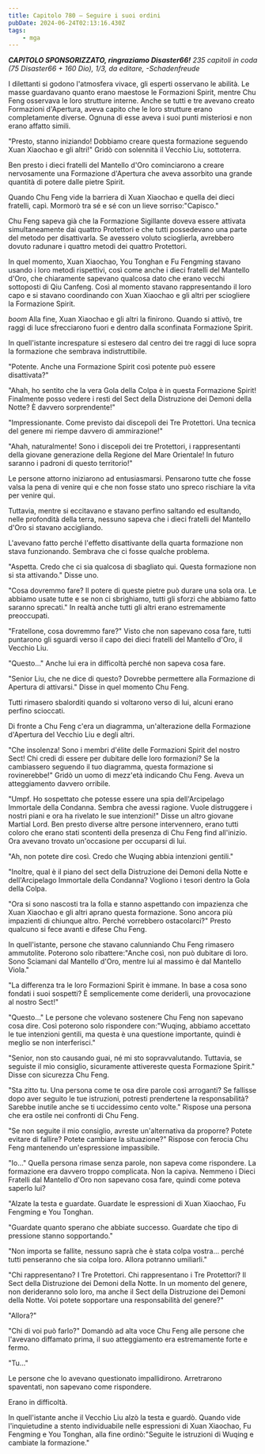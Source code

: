 ```yaml
---
title: Capitolo 780 – Seguire i suoi ordini
pubDate: 2024-06-24T02:13:16.430Z
tags:
    - mga
---
```



<em><strong>CAPITOLO SPONSORIZZATO, ringraziamo Disaster66!</strong>
235 capitoli in coda (75 Disaster66 + 160 Dio), 1/3,
da editare,
-Schadenfreude</em>


I dilettanti si godono l'atmosfera vivace, gli esperti osservano le abilità. Le masse guardavano quanto erano maestose le Formazioni Spirit, mentre Chu Feng osservava le loro strutture interne. Anche se tutti e tre avevano creato Formazioni d'Apertura, aveva capito che le loro strutture erano completamente diverse. Ognuna di esse aveva i suoi punti misteriosi e non erano affatto simili.


"Presto, stanno iniziando! Dobbiamo creare questa formazione seguendo Xuan Xiaochao e gli altri!" Gridò con solennità il Vecchio Liu, sottoterra.


Ben presto i dieci fratelli del Mantello d'Oro cominciarono a creare nervosamente una Formazione d'Apertura che aveva assorbito una grande quantità di potere dalle pietre Spirit.


Quando Chu Feng vide la barriera di Xuan Xiaochao e quella dei dieci fratelli, capì. Mormorò tra sé e sé con un lieve sorriso:"Capisco."


Chu Feng sapeva già che la Formazione Sigillante doveva essere attivata simultaneamente dai quattro Protettori e che tutti possedevano una parte del metodo per disattivarla. Se avessero voluto scioglierla, avrebbero dovuto radunare i quattro metodi dei quattro Protettori.


In quel momento, Xuan Xiaochao, You Tonghan e Fu Fengming stavano usando i loro metodi rispettivi, così come anche i dieci fratelli del Mantello d'Oro, che chiaramente sapevano qualcosa dato che erano vecchi sottoposti di Qiu Canfeng. Così al momento stavano rappresentando il loro capo e si stavano coordinando con Xuan Xiaochao e gli altri per sciogliere la Formazione Spirit.


*boom* Alla fine, Xuan Xiaochao e gli altri la finirono. Quando si attivò, tre raggi di luce sfrecciarono fuori e dentro dalla sconfinata Formazione Spirit.


In quell'istante increspature si estesero dal centro dei tre raggi di luce sopra la formazione che sembrava indistruttibile.


"Potente. Anche una Formazione Spirit così potente può essere disattivata?"


"Ahah, ho sentito che la vera Gola della Colpa è in questa Formazione Spirit! Finalmente posso vedere i resti del Sect della Distruzione dei Demoni della Notte? È davvero sorprendente!"


"Impressionante. Come previsto dai discepoli dei Tre Protettori. Una tecnica del genere mi riempe davvero di ammirazione!"


"Ahah, naturalmente! Sono i discepoli dei tre Protettori, i rappresentanti della giovane generazione della Regione del Mare Orientale! In futuro saranno i padroni di questo territorio!"


Le persone attorno iniziarono ad entusiasmarsi. Pensarono tutte che fosse valsa la pena di venire qui e che non fosse stato uno spreco rischiare la vita per venire qui.


Tuttavia, mentre si eccitavano e stavano perfino saltando ed esultando, nelle profondità della terra, nessuno sapeva che i dieci fratelli del Mantello d'Oro si stavano accigliando.


L'avevano fatto perché l'effetto disattivante della quarta formazione non stava funzionando. Sembrava che ci fosse qualche problema.


"Aspetta. Credo che ci sia qualcosa di sbagliato qui. Questa formazione non si sta attivando." Disse uno.


"Cosa dovremmo fare? Il potere di queste pietre può durare una sola ora. Le abbiamo usate tutte e se non ci sbrighiamo, tutti gli sforzi che abbiamo fatto saranno sprecati." In realtà anche tutti gli altri erano estremamente preoccupati.


"Fratellone, cosa dovremmo fare?" Visto che non sapevano cosa fare, tutti puntarono gli sguardi verso il capo dei dieci fratelli del Mantello d'Oro, il Vecchio Liu.


"Questo..." Anche lui era in difficoltà perché non sapeva cosa fare.


"Senior Liu, che ne dice di questo? Dovrebbe permettere alla Formazione di Apertura di attivarsi." Disse in quel momento Chu Feng.


Tutti rimasero sbalorditi quando si voltarono verso di lui, alcuni erano perfino scioccati.


Di fronte a Chu Feng c'era un diagramma, un'alterazione della Formazione d'Apertura del Vecchio Liu e degli altri.


"Che insolenza! Sono i membri d'élite delle Formazioni Spirit del nostro Sect! Chi credi di essere per dubitare delle loro formazioni? Se la cambiassero seguendo il tuo diagramma, questa formazione si rovinerebbe!" Gridò un uomo di mezz'età indicando Chu Feng. Aveva un atteggiamento davvero orribile.


"Umpf. Ho sospettato che potesse essere una spia dell'Arcipelago Immortale della Condanna. Sembra che avessi ragione. Vuole distruggere i nostri piani e ora ha rivelato le sue intenzioni!" Disse un altro giovane Martial Lord. Ben presto diverse altre persone intervennero, erano tutti coloro che erano stati scontenti della presenza di Chu Feng find all'inizio. Ora avevano trovato un'occasione per occuparsi di lui.


"Ah, non potete dire così. Credo che Wuqing abbia intenzioni gentili."


"Inoltre, qual è il piano del sect della Distruzione dei Demoni della Notte e dell'Arcipelago Immortale della Condanna? Vogliono i tesori dentro la Gola della Colpa.


"Ora si sono nascosti tra la folla e stanno aspettando con impazienza che Xuan Xiaochao e gli altri aprano questa formazione. Sono ancora più impazienti di chiunque altro. Perché vorrebbero ostacolarci?" Presto qualcuno si fece avanti e difese Chu Feng.


In quell'istante, persone che stavano calunniando Chu Feng rimasero ammutolite. Poterono solo ribattere:"Anche così, non può dubitare di loro. Sono Sciamani dal Mantello d'Oro, mentre lui al massimo è dal Mantello Viola."


"La differenza tra le loro Formazioni Spirit è immane. In base a cosa sono fondati i suoi sospetti? È semplicemente come deriderli, una provocazione al nostro Sect!"


"Questo..." Le persone che volevano sostenere Chu Feng non sapevano cosa dire. Così poterono solo rispondere con:"Wuqing, abbiamo accettato le tue intenzioni gentili, ma questa è una questione importante, quindi è meglio se non interferisci."


"Senior, non sto causando guai, né mi sto sopravvalutando. Tuttavia, se seguiste il mio consiglio, sicuramente attivereste questa Formazione Spirit." Disse con sicurezza Chu Feng.


"Sta zitto tu. Una persona come te osa dire parole così arroganti? Se fallisse dopo aver seguito le tue istruzioni, potresti prendertene la responsabilità? Sarebbe inutile anche se ti uccidessimo cento volte." Rispose una persona che era ostile nei confronti di Chu Feng.


"Se non seguite il mio consiglio, avreste un'alternativa da proporre? Potete evitare di fallire? Potete cambiare la situazione?" Rispose con ferocia Chu Feng mantenendo un'espressione impassibile.


"Io..." Quella persona rimase senza parole, non sapeva come rispondere. La formazione era davvero troppo complicata. Non la capiva. Nemmeno i Dieci Fratelli dal Mantello d'Oro non sapevano cosa fare, quindi come poteva saperlo lui?


"Alzate la testa e guardate. Guardate le espressioni di Xuan Xiaochao, Fu Fengming e You Tonghan.


"Guardate quanto sperano che abbiate successo. Guardate che tipo di pressione stanno sopportando."


"Non importa se fallite, nessuno saprà che è stata colpa vostra... perché tutti penseranno che sia colpa loro. Allora potranno umiliarli."


"Chi rappresentano? I Tre Protettori. Chi rappresentano i Tre Protettori? Il Sect della Distruzione dei Demoni della Notte. In un momento del genere, non derideranno solo loro, ma anche il Sect della Distruzione dei Demoni della Notte. Voi potete sopportare una responsabilità del genere?"


"Allora?"


"Chi di voi può farlo?" Domandò ad alta voce Chu Feng alle persone che l'avevano diffamato prima, il suo atteggiamento era estremamente forte e fermo.


"Tu..."


Le persone che lo avevano questionato impallidirono. Arretrarono spaventati, non sapevano come rispondere.


Erano in difficoltà.


In quell'istante anche il Vecchio Liu alzò la testa e guardò. Quando vide l'inquietudine a stento individuabile nelle espressioni di Xuan Xiaochao, Fu Fengming e You Tonghan, alla fine ordinò:"Seguite le istruzioni di Wuqing e cambiate la formazione."
                                


                                



